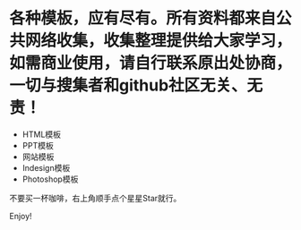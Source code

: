 # 各种模板，应有尽有。所有资料都来自公共网络收集，收集整理提供给大家学习，如需商业使用，请自行联系原出处协商，一切与搜集者和github社区无关、无责！

- HTML模板
- PPT模板
- 网站模板
- Indesign模板
- Photoshop模板

不要买一杯咖啡，右上角顺手点个星星Star就行。

Enjoy!

